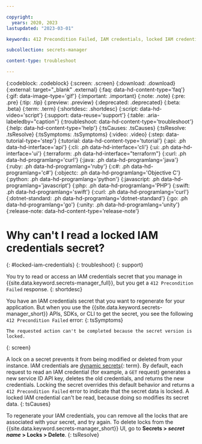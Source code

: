 ```yaml
---

copyright:
  years: 2020, 2023
lastupdated: "2023-03-01"

keywords: 412 Precondition Failed, IAM credentials, locked IAM credentials

subcollection: secrets-manager

content-type: troubleshoot

---
```


{:codeblock: .codeblock}
{:screen: .screen}
{:download: .download}
{:external: target="_blank" .external}
{:faq: data-hd-content-type='faq'}
{:gif: data-image-type='gif'}
{:important: .important}
{:note: .note}
{:pre: .pre}
{:tip: .tip}
{:preview: .preview}
{:deprecated: .deprecated}
{:beta: .beta}
{:term: .term}
{:shortdesc: .shortdesc}
{:script: data-hd-video='script'}
{:support: data-reuse='support'}
{:table: .aria-labeledby="caption"}
{:troubleshoot: data-hd-content-type='troubleshoot'}
{:help: data-hd-content-type='help'}
{:tsCauses: .tsCauses}
{:tsResolve: .tsResolve}
{:tsSymptoms: .tsSymptoms}
{:video: .video}
{:step: data-tutorial-type='step'}
{:tutorial: data-hd-content-type='tutorial'}
{:api: .ph data-hd-interface='api'}
{:cli: .ph data-hd-interface='cli'}
{:ui: .ph data-hd-interface='ui'}
{:terraform: .ph data-hd-interface="terraform"}
{:curl: .ph data-hd-programlang='curl'}
{:java: .ph data-hd-programlang='java'}
{:ruby: .ph data-hd-programlang='ruby'}
{:c#: .ph data-hd-programlang='c#'}
{:objectc: .ph data-hd-programlang='Objective C'}
{:python: .ph data-hd-programlang='python'}
{:javascript: .ph data-hd-programlang='javascript'}
{:php: .ph data-hd-programlang='PHP'}
{:swift: .ph data-hd-programlang='swift'}
{:curl: .ph data-hd-programlang='curl'}
{:dotnet-standard: .ph data-hd-programlang='dotnet-standard'}
{:go: .ph data-hd-programlang='go'}
{:unity: .ph data-hd-programlang='unity'}
{:release-note: data-hd-content-type='release-note'}

# Why can't I read a locked IAM credentials secret?
{: #locked-iam-credentials}
{: troubleshoot} 
{: support}

You try to read or access an IAM credentials secret that you manage in {{site.data.keyword.secrets-manager_full}}, but you get a `412 Precondition Failed` response.
{: shortdesc}

You have an IAM credentials secret that you want to regenerate for your application. But when you use the {{site.data.keyword.secrets-manager_short}} APIs, SDKs, or CLI to get the secret, you see the following `412 Precondition Failed` error:
{: tsSymptoms}

```
The requested action can't be completed because the secret version is locked.
```
{: screen}

A lock on a secret prevents it from being modified or deleted from your instance. IAM credentials are [dynamic secrets](#x9968958){: term}. By default, each request to read an IAM credential (for example, a `GET` request) generates a new service ID API key, deletes the old credentials, and returns the new credentials. Locking the secret overrides this default behavior and returns a `412 Precondition Failed` error to indicate that the secret data is locked. A locked IAM credential can't be read, because doing so modifies its secret data.
{: tsCauses}

To regenerate your IAM credentials, you can remove all the locks that are associated with your secret, and try again. To delete locks from the {{site.data.keyword.secrets-manager_short}} UI, go to **Secrets > _secret name_ > Locks > Delete**. 
{: tsResolve}




